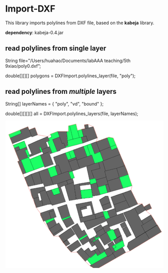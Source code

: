 # Import-DXF

This library imports polylines from DXF file, based on the **kabeja** library.

**dependency**: kabeja-0.4.jar

## read polylines from **single** layer

String file="/Users/huahao/Documents/labAAA teaching/5th 9xiao/poly0.dxf”;

double[][][] polygons = DXFImport.polylines_layer(file, "poly");


## read polylines from *multiple* layers

String[] layerNames = { "poly", "vd", "bound" };

double[][][][] all = DXFImport.polylines_layers(file, layerNames);


![alt text](shot.png "Description goes here")

